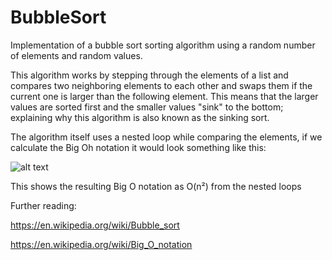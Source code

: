 # BubbleSort
Implementation of a bubble sort sorting algorithm using a random number of elements and random values.

This algorithm works by stepping through the elements of a list and compares two neighboring elements to each other and swaps them if the current one is larger than the following element. This means that the larger values are sorted first and the smaller values "sink" to the bottom; explaining why this algorithm is also known as the sinking sort.

The algorithm itself uses a nested loop while comparing the elements, if we calculate the Big Oh notation it would look something like this:

![alt text](https://i.imgur.com/ajZ79Lz.png)

This shows the resulting Big O notation as O(n²) from the nested loops

Further reading:

https://en.wikipedia.org/wiki/Bubble_sort

https://en.wikipedia.org/wiki/Big_O_notation
